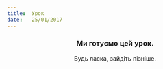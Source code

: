 ```yaml
---
title:  Урок
date:   25/01/2017
---
```


### <center>Ми готуємо цей урок.</center>
<center>Будь ласка, зайдіть пізніше.</center>